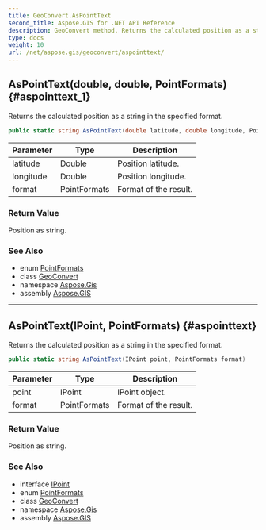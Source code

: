 ```yaml
---
title: GeoConvert.AsPointText
second_title: Aspose.GIS for .NET API Reference
description: GeoConvert method. Returns the calculated position as a string in the specified format.
type: docs
weight: 10
url: /net/aspose.gis/geoconvert/aspointtext/
---
```

## AsPointText(double, double, PointFormats) {#aspointtext_1}

Returns the calculated position as a string in the specified format.

```csharp
public static string AsPointText(double latitude, double longitude, PointFormats format)
```

| Parameter | Type | Description |
| --- | --- | --- |
| latitude | Double | Position latitude. |
| longitude | Double | Position longitude. |
| format | PointFormats | Format of the result. |

### Return Value

Position as string.

### See Also

* enum [PointFormats](../../pointformats/)
* class [GeoConvert](../)
* namespace [Aspose.Gis](../../geoconvert/)
* assembly [Aspose.GIS](../../../)

---

## AsPointText(IPoint, PointFormats) {#aspointtext}

Returns the calculated position as a string in the specified format.

```csharp
public static string AsPointText(IPoint point, PointFormats format)
```

| Parameter | Type | Description |
| --- | --- | --- |
| point | IPoint | IPoint object. |
| format | PointFormats | Format of the result. |

### Return Value

Position as string.

### See Also

* interface [IPoint](../../../aspose.gis.geometries/ipoint/)
* enum [PointFormats](../../pointformats/)
* class [GeoConvert](../)
* namespace [Aspose.Gis](../../geoconvert/)
* assembly [Aspose.GIS](../../../)


